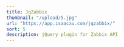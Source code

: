 ```yaml
---
title: JqZabbix
thumbnail: "/upload/5.jpg"
url: "https://app.isaacxu.com/jqzabbix/"
sort: 5
description: jQuery plugin for Zabbix API
---
```

